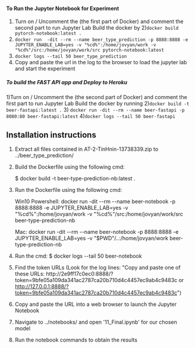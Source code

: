 
#### To Run the Jupyter Notebook for Experiment ###
1) Turn on / Uncomment the (the first part of Docker) and comment the second part to run Jupyter Lab
   Build the docker by
2)```docker build pytorch-notebook:latest .```
3) ```docker run  -dit --rm --name beer_type_prediction -p 8888:8888 -e JUPYTER_ENABLE_LAB=yes -v "%cd%":/home/jovyan/work -v "%cd%"/src:/home/jovyan/work/src pytorch-notebook:latest ```
4) ```docker logs --tail 50 beer_type_prediction```
5) Copy and paste the url in the log to the browser to load the jupyter lab and start the experiment


##### To build the FAST API app and Deploy to Heroku ##########

1)Turn on / Uncomment the (the second part of Docker) and comment the first part to run Jupyter Lab
   Build the docker by running
2)``` docker build -t beer-fastapi:latest . ```
3) ``` docker run -dit --rm --name beer-fastapi -p 8080:80 beer-fastapi:latest ```
4)``` docker logs --tail 50 beer-fastapi ```


Installation instructions
-------------------------
1. Extract all files contained in AT-2-TinHnin-13738339.zip to ../beer_type_prediction/

2. Build the Dockerfile using the following cmd:

	$ docker build -t beer-type-prediction-nb:latest .

3. Run the Dockerfile using the following cmd:

	Win10 Powershell: docker run  -dit --rm --name beer-notebook -p 8888:8888 -e JUPYTER_ENABLE_LAB=yes -v  "%cd%":/home/jovyan/work -v  "%cd%"/src:/home/jovyan/work/src beer-type-prediction-nb
	
	Mac: docker run -dit --rm --name beer-notebook -p 8888:8888 -e JUPYTER_ENABLE_LAB=yes -v "$PWD"/..:/home/jovyan/work  beer-type-prediction-nb
4. Run the cmd:
	$ docker logs --tail 50 beer-notebook

5. Find the token URLs (Look for the log lines:  "Copy and paste one of these URLs:
        http://2e9ff17c0ec0:8888/?token=9bfe05a109da341ac2787ca20b710d4c4457ec9ab4c9483c
     or http://127.0.0.1:8888/?token=9bfe05a109da341ac2787ca20b710d4c4457ec9ab4c9483c")

6. Copy and paste the URL into a web browser to launch the Jupyter Notebook

7. Navigate to ../notebooks/ and open '11_Final.ipynb' for our chosen model

8. Run the notebook commands to obtain the results


